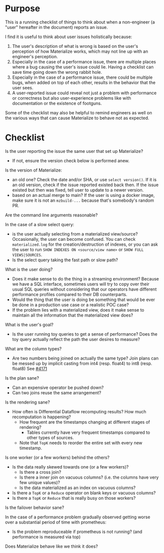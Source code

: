 # Purpose

This is a running checklist of things to think about when a non-engineer (a "user"
hereafter in the document) reports an issue.

I find it is useful to think about user issues holistically because:
1. The user's description of what is wrong is based on the user's perception of
   how Materialize works, which may not line up with an engineer's perception.
2. Especially in the case of a performance issue, there are multiple places
   where a bug causing the user's issue could lie. Having a checklist can save
   time going down the wrong rabbit hole.
3. Especially in the case of a performance issue, there could be multiple bugs,
   when added on top of each other, results in the behavior that the user sees.
4. A user-reported issue could reveal not just a problem with performance or
   correctness but also user-experience problems like with documentation or the
   existence of footguns.

Some of the checklist may also be helpful to remind engineers as well on the
various ways that can cause Materialize to behave not as expected.

# Checklist

Is the user reporting the issue the same user that set up Materialize?
- If not, ensure the version check below is performed anew.

Is the version of Materialize:
- an old one? Check the date and/or SHA, or use `select version()`.
  If it is an old version, check if the issue reported existed back then.
  If the issue existed but then was fixed, tell user to update to a newer version.
- based on an actual merge to main? If the user is using a docker image, make
  sure it is not an `mzbuild-...` because that's somebody's random PR.

Are the command line arguments reasonable?

In the case of a slow select query:
* is the user actually selecting from a materialized
  view/source? Occasionally, the user can become confused. You can check
  `materialized.log` for the creation/destruction of indexes, or you can ask the
  user to run `SHOW INDEXES ON <source/view name>` or `SHOW FULL VIEWS|SOURCES`.
* Is the select query taking the fast path or slow path?

What is the user doing?
- Does it make sense to do the thing in a streaming environment?
  Because we have a SQL interface, sometimes users will try to
  copy over their usual SQL queries without considering that
  our operators have different performance profiles compared to their DB
  counterparts.
- Would the thing that the user is doing be something that would be ever be done
  in a production use case or a realistic POC case?
- If the problem lies with a materialized view, does it make sense to
  maintain all the information that the materialized view does?

What is the user's goal?
- Is the user running toy queries to get a sense of performance? Does the toy
  query actually reflect the path the user desires to measure?

What are the column types?
- Are two numbers being joined on actually the same type? Join plans can be
  messed up by implicit casting from int4 (resp. float4) to int8 (resp. float8)
  See [#4171](https://github.com/MaterializeInc/materialize/issues/4171)

Is the plan sane?
- Can an expensive operator be pushed down?
- Can two joins reuse the same arrangement?

Is the rendering sane?
- How often is Differential Dataflow recomputing results? How much recomputation
  is happening?
  - How frequent are the timestamps changing at different stages of rendering?
    * Tables currently have very frequent timestamps compared to other types of sources.
  - Note that `TopK` needs to reorder the entire set with every new timestamp.

Is one worker (or a few workers) behind the others?
- Is the data really skewed towards one (or a few workers)?
  - Is there a cross join?
  - Is there a inner join on vacuous columns? (i.e. the columns
    have very few unique values)?
  - Is the data materialized as an index on vacuous columns?
- Is there a `TopK` or a `Reduce` operator on blank keys or vacuous columns?
- Is there a `TopK` or `Reduce` that is really busy on those workers?

Is the failover behavior sane?

In the case of a performance problem gradually observed getting worse over a substantial period of time with prometheus:
- Is the problem reproduceable if prometheus is not running? (and performance is measured via top)

Does Materialize behave like we think it does?
